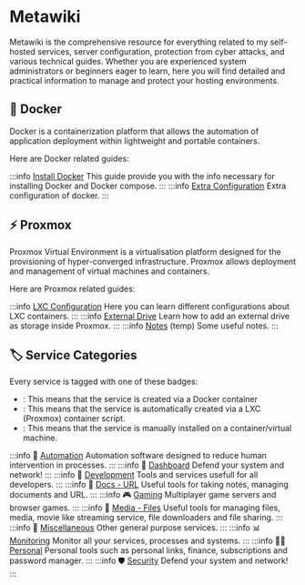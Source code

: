 # Metawiki

Metawiki is the comprehensive resource for everything related to my self-hosted services, server configuration, protection from cyber attacks, and various technical guides. Whether you are experienced system administrators or beginners eager to learn, here you will find detailed and practical information to manage and protect your hosting environments.

## 🐋 Docker
Docker is a containerization platform that allows the automation of application deployment within lightweight and portable containers.

Here are Docker related guides:

:::info [Install Docker](/docker/install)
This guide provide you with the info necessary for installing Docker and Docker compose.
:::
:::info [Extra Configuration](/docker/extra-configuration)
Extra configuration of docker.
:::

## ⚡ Proxmox
Proxmox Virtual Environment is a virtualisation platform designed for the provisioning of hyper-converged infrastructure. Proxmox allows deployment and management of virtual machines and containers.

Here are Proxmox related guides:

:::info [LXC Configuration](/proxmox/lxc-configuration)
Here you can learn different configurations about LXC containers.
:::
:::info [External Drive](/proxmox/external-drive)
Learn how to add an external drive as storage inside Proxmox.
:::
:::info [Notes](/proxmox/notes) (temp)
Some useful notes.
:::

## 🏷️ Service Categories

Every service is tagged with one of these badges:
- <Badge type="tip" text="docker" />: This means that the service is created via a Docker container  
- <Badge type="warning" text="lxc" />: This means that the service is automatically created via a LXC (Proxmox) container script. 
- <Badge type="info" text="system" />: This means that the service is manually installed on a container/virtual machine.

:::info 🤖 [Automation](/automation/info)
Automation software designed to reduce human intervention in processes.
:::
:::info 🔎 [Dashboard](/security/dashboard)
Defend your system and network!
:::
:::info 🚀 [Development](/development/info)
Tools and services usefull for all developers.
:::
:::info 📄 [Docs - URL](/documents-url/info)
Useful tools for taking notes, managing documents and URL.
:::
:::info 🎮 [Gaming](/gaming/info)
Multiplayer game servers and browser games.
:::
:::info 🎥 [Media - Files](/media-files/info)
Useful tools for managing files, media, movie like streaming service, file downloaders and file sharing.
:::
:::info 🔮 [Miscellaneous](/miscellaneous/info)
Other general purpose services.
:::
:::info 📊 [Monitoring](/automation/info)
Monitor all your services, processes and systems.
:::
:::info 👨‍💻 [Personal](/personal/info)
Personal tools such as personal links, finance, subscriptions and password manager.
:::
:::info 🛡️ [Security](/security/info)
Defend your system and network!
:::